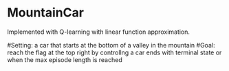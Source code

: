 # MountainCar
Implemented with Q-learning with linear function approximation. 


#Setting: a car that starts at the bottom of a valley in the mountain
#Goal: reach the flag at the top right by controllng a car ends with terminal state or when the max episode length is reached
